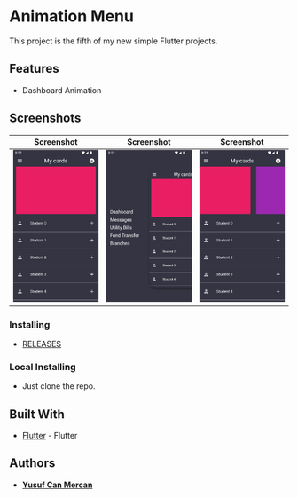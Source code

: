 # Animation Menu

This project is the fifth of my new simple Flutter projects.

## Features

- Dashboard Animation

## Screenshots

|             Screenshot             |             Screenshot             |             Screenshot             |
| :--------------------------------: | :--------------------------------: | :--------------------------------: |
| ![ss1](assets/screenshots/ss1.png) | ![ss2](assets/screenshots/ss2.png) | ![ss2](assets/screenshots/ss3.png) |

### Installing

- [RELEASES](https://github.com/cusufcan/animation_menu/releases/tag/flutter)

### Local Installing

- Just clone the repo.

## Built With

- [Flutter](https://flutter.dev/) - Flutter

## Authors

- [**Yusuf Can Mercan**](https://github.com/cusufcan)
